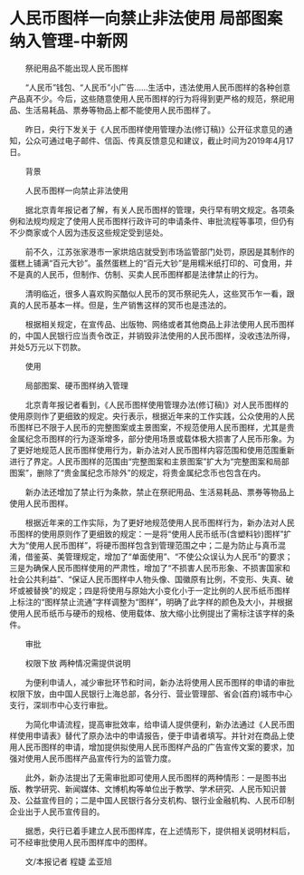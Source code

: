 # 人民币图样一向禁止非法使用 局部图案纳入管理-中新网

　　祭祀用品不能出现人民币图样

　　“人民币”钱包、“人民币”小广告……生活中，违法使用人民币图样的各种创意产品真不少。今后，这些随意使用人民币图样的行为将得到更严格的规范，祭祀用品、生活易耗品、票券等物品上都不能使用人民币图样了。

　　昨日，央行下发关于《人民币图样使用管理办法(修订稿)》公开征求意见的通知，公众可通过电子邮件、信函、传真反馈意见和建议，截止时间为2019年4月17日。

　　背景

　　人民币图样一向禁止非法使用

　　据北京青年报记者了解，有关人民币图样的管理，央行早有明文规定。各项条例和法规均规定了使用人民币图样行政许可的申请条件、审批流程等事项，但仍有不少商家或个人因为违反这些规定受到惩处。

　　前不久，江苏张家港市一家烘焙店就受到市场监管部门处罚，原因是其制作的蛋糕上铺满“百元大钞”。虽然蛋糕上的“百元大钞”是用糯米纸打印的、可食用，并不是真的人民币，但制作、仿制、买卖人民币图样都是法律禁止的行为。

　　清明临近，很多人喜欢购买酷似人民币的冥币祭祀先人，这些冥币乍一看，跟真的人民币基本一样。但是，生产销售这样的冥币也是违法的。

　　根据相关规定，在宣传品、出版物、网络或者其他商品上非法使用人民币图样的，中国人民银行应当责令改正，并销毁非法使用的人民币图样，没收违法所得，并处5万元以下罚款。

　　使用

　　局部图案、硬币图样纳入管理

　　北京青年报记者看到，《人民币图样使用管理办法(修订稿)》对人民币图样的使用原则作了更细致的规定。央行表示，根据近年来的工作实践，公众使用的人民币图样已不限于人民币的完整图案或主景图案，不规范使用人民币图样，尤其是贵金属纪念币图样的行为逐渐增多，部分使用场景或载体极大损害了人民币形象。为了更好地规范人民币图样使用行为，新办法对人民币图样内容范围和使用范围重新进行了界定。人民币图样的范围由“完整图案和主景图案”扩大为“完整图案和局部图案”，删除了“贵金属纪念币除外”的规定，将贵金属纪念币也包含在内。

　　新办法还增加了禁止行为条款，禁止在祭祀用品、生活易耗品、票券等物品上使用人民币图样。

　　根据近年来的工作实际，为了更好地规范使用人民币图样行为，新办法对人民币图样的使用原则作了更细致的规定：一是将“使用人民币纸币(含塑料钞)图样”扩大为“使用人民币图样”，将硬币图样包含到管理范围之中；二是为防止与真币混淆，借鉴英、美管理规定，增加了“单面使用”、“不使公众误认为人民币”的要求；三是为确保人民币图样使用的严肃性，增加了“不损害人民币形象、不损害国家和社会公共利益”、“保证人民币图样中人物头像、国徽原有比例，不变形、失真、破坏或被替换”的规定；四是将使用与原始大小变化小于一定比例的人民币纸币图样上标注的“图样禁止流通”字样调整为“图样”，明确了此字样的颜色及大小，并根据使用人民币纸币与硬币的规格、使用载体、放大缩小比例提出了需标注该字样的条件。

　　审批

　　权限下放 两种情况需提供说明

　　为便利申请人，减少审批环节和时间，新办法将使用人民币图样的申请的审批权限下放，由中国人民银行上海总部，各分行、营业管理部、省会(首府)城市中心支行，深圳市中心支行审批。

　　为简化申请流程，提高审批效率，给申请人提供便利，新办法通过《人民币图样使用申请表》替代了原办法中的申请报告，便于申请者填写。并针对在商品上使用人民币图样的申请，增加提供拟使用人民币图样产品的广告宣传文案的要求，加强对使用人民币图样产品宣传行为的监管力度。

　　此外，新办法提出了无需审批即可使用人民币图样的两种情形：一是图书出版、教学研究、新闻媒体、文博机构等单位出于教学、学术研究、人民币知识普及、公益宣传目的；二是中国人民银行各分支机构、银行业金融机构、人民币印制企业出于人民币宣传目的。

　　据悉，央行已着手建立人民币图样库，在上述情形下，提供相关说明材料后，可不经审批使用人民币图样库中的图样。

　　文/本报记者 程婕 孟亚旭
